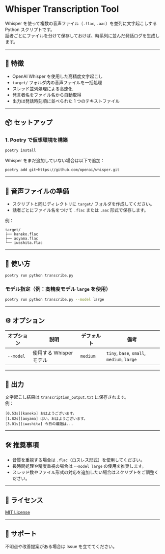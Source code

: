 # Whisper Transcription Tool

Whisper を使って複数の音声ファイル（`.flac`, `.aac`）を並列に文字起こしする Python スクリプトです。  
話者ごとにファイルを分けて保存しておけば、時系列に並んだ発話ログを生成します。

---

## 🧩 特徴

- OpenAI Whisper を使用した高精度文字起こし
- `target/` フォルダ内の音声ファイルを一括処理
- スレッド並列処理による高速化
- 発言者名をファイル名から自動取得
- 出力は発話時刻順に並べられた 1 つのテキストファイル

---

## 📦 セットアップ

### 1. Poetry で仮想環境を構築

```bash
poetry install
```

Whisper をまだ追加していない場合は以下で追加：

```bash
poetry add git+https://github.com/openai/whisper.git
```

---

## 📁 音声ファイルの準備

- スクリプトと同じディレクトリに `target/` フォルダを作成してください。
- 話者ごとにファイル名をつけて `.flac` または `.aac` 形式で保存します。

例：

```
target/
├── kaneko.flac
├── aoyama.flac
└── iwashita.flac
```

---

## 🚀 使い方

```bash
poetry run python transcribe.py
```

### モデル指定（例：高精度モデル `large` を使用）

```bash
poetry run python transcribe.py --model large
```

---

## ⚙️ オプション

| オプション | 説明                    | デフォルト | 備考                                       |
| ---------- | ----------------------- | ---------- | ------------------------------------------ |
| `--model`  | 使用する Whisper モデル | `medium`   | `tiny`, `base`, `small`, `medium`, `large` |

---

## 📄 出力

文字起こし結果は `transcription_output.txt` に保存されます。  
例：

```
[0.53s][kaneko] おはようございます。
[1.82s][aoyama] はい、おはようございます。
[3.01s][iwashita] 今日の議題は...
```

---

## 🛠 推奨事項

- 音質を重視する場合は `.flac`（ロスレス形式）を使用してください。
- 長時間処理や精度重視の場合は `--model large` の使用を推奨します。
- スレッド数やファイル形式の対応を追加したい場合はスクリプトをご調整ください。

---

## 📘 ライセンス

[MIT License](LICENSE)

---

## 🙋 サポート

不明点や改善提案がある場合は Issue を立ててください。
